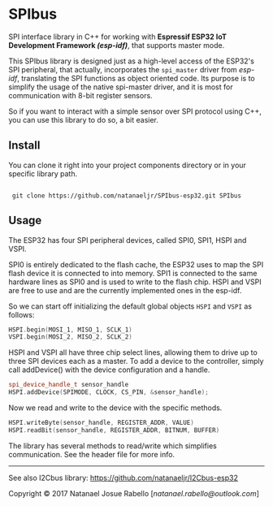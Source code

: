 # SPIbus

SPI interface library in C++ for working with **Espressif ESP32 IoT Development Framework _(esp-idf)_**, that supports master mode.

This SPIbus library is designed just as a high-level access of the ESP32's SPI peripheral, that actually, incorporates the `spi_master` driver from _esp-idf_, translating the SPI functions as object oriented code. Its purpose is to simplify the usage of the native spi-master driver, and it is most for communication with 8-bit register sensors.

So if you want to interact with a simple sensor over SPI protocol using C++, you can use this library to do so, a bit easier.

## Install

You can clone it right into your project components directory or in your specific library path.

```git

 git clone https://github.com/natanaeljr/SPIbus-esp32.git SPIbus

```

## Usage

The ESP32 has four SPI peripheral devices, called SPI0, SPI1, HSPI and VSPI.

SPI0 is entirely dedicated to the flash cache, the ESP32 uses to map the SPI flash device it is connected to into memory. SPI1 is connected to the same hardware lines as SPI0 and is used to write to the flash chip. HSPI and VSPI are free to use and are the currently implemented ones in the esp-idf.

So we can start off initializing the default global objects `HSPI` and `VSPI` as follows:

```C++
HSPI.begin(MOSI_1, MISO_1, SCLK_1)
VSPI.begin(MOSI_2, MISO_2, SCLK_2)
```

HSPI and VSPI all have three chip select lines, allowing them to drive up to three SPI devices each as a master.
To add a device to the controller, simply call addDevice() with the device configuration and a handle.

```C++
spi_device_handle_t sensor_handle
HSPI.addDevice(SPIMODE, CLOCK, CS_PIN, &sensor_handle);
```

Now we read and write to the device with the specific methods.

```C++
HSPI.writeByte(sensor_handle, REGISTER_ADDR, VALUE)
HSPI.readBit(sensor_handle, REGISTER_ADDR, BITNUM, BUFFER)
```

The library has several methods to read/write which simplifies communication. See the header file for more info.

---

See also I2Cbus library: https://github.com/natanaeljr/I2Cbus-esp32

Copyright © 2017 Natanael Josue Rabello [_natanael.rabello@outlook.com_]